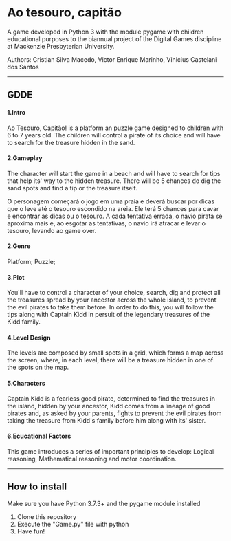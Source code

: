 # Ao tesouro, capitão

A game developed in Python 3 with the module pygame with children educational purposes to the biannual project of the Digital Games discipline at Mackenzie Presbyterian University.

Authors: Cristian Silva Macedo, Victor Enrique Marinho, Vinicius Castelani dos Santos

----

## GDDE

#### 1.Intro

Ao Tesouro, Capitão! is a platform an puzzle game designed to children with 6 to 7 years old. The children will control a pirate of its choice and will have to search for the treasure hidden in the sand.

#### 2.Gameplay

The character will start the game in a beach and will have to search for tips that help its' way to the hidden treasure. There will be 5 chances do dig the sand spots and find a tip or the treasure itself.

O personagem começará o jogo em uma praia e deverá buscar por dicas que o leve até o tesouro escondido na areia. Ele terá 5 chances para cavar e encontrar as dicas ou o tesouro. A cada tentativa errada, o navio pirata se aproxima mais e, ao esgotar as tentativas, o navio irá atracar e levar o tesouro, levando ao game over.

#### 2.Genre

Platform; Puzzle;

#### 3.Plot

You'll have to control a character of your choice, search, dig and protect all the treasures spread by your ancestor across the whole island, to prevent the evil pirates to take them before. In order to do this, you will follow the tips along with Captain Kidd in persuit of the legendary treasures of the Kidd family.

#### 4.Level Design

The levels are composed by small spots in a grid, which forms a map across the screen, where, in each level, there will be a treasure hidden in one of the spots on the map.

#### 5.Characters

Captain Kidd is a fearless good pirate, determined to find the treasures in the island, hidden by your ancestor, Kidd comes from a lineage of good pirates and, as asked by your parents, fights to prevent the evil pirates from taking the treasure from Kidd's family before him along with its' sister. 

#### 6.Ecucational Factors

This game introduces a series of important principles to develop: Logical reasoning, Mathematical reasoning and motor coordination.

---

## How to install

Make sure you have Python 3.7.3+ and the pygame module installed

1. Clone this repository
2. Execute the "Game.py" file with python
3. Have fun!